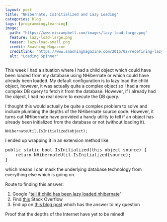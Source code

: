 ```yaml
---
layout: post
title: "NHibernate, IsInitialized and Lazy Loading"
categories: blog
tags: [programming,learning]
image:
  path: "https://www.miscampbell.com/images/lazy-load-large.png"
  feature: lazy-load-large.png
  teaser: lazy-load-small.png
  credit: Smashing Magazine
  creditlink: "https://www.smashingmagazine.com/2015/02/redefining-lazy-loading-with-lazy-load-xt/"
  alt: "Loading Spinner"
---
```


This week I had a situation where I had a child object which could have been loaded from my database using NHibernate or which could have already been loaded. My default configuration is to lazy load the child object, however, it was actually quite a complex object so I had a more complex DB query to fetch it from the database. However, if I already had the object, I had no real desire to execute the DB query.

I thought this would actually be quite a complex problem to solve and include plumbing the depths of the NHibernate source code. However, it turns out NHibernate have provided a handy utility to tell if an object has already been initialized from the database or not (without loading it).

```NHibernateUtil.IsInitialized(object);```

I ended up wrapping it in an extension method like 

<pre>
public static bool IsInitialized(this object source) {
    return NHibernateUtil.IsInitialized(source);
}
</pre>

which means I can mask the underlying database technology from everything else which is going on.

Route to finding this answer:
1. Google "[tell if child has been lazy loaded nhibernate](https://www.google.com/search?q=tell+if+child+has+been+lazy+loaded+nhibernate)"
2. Find [this](http://stackoverflow.com/questions/1317691/checking-existence-of-lazy-loaded-child-without-getting-loading-in-fluent-nhiber) Stack Overflow
3. End up on [this blog post](http://djeeg.blogspot.co.uk/2006/08/nhibernateutilisinitialized.html) which has the answer to my question

Proof that the depths of the Internet have yet to be mined!